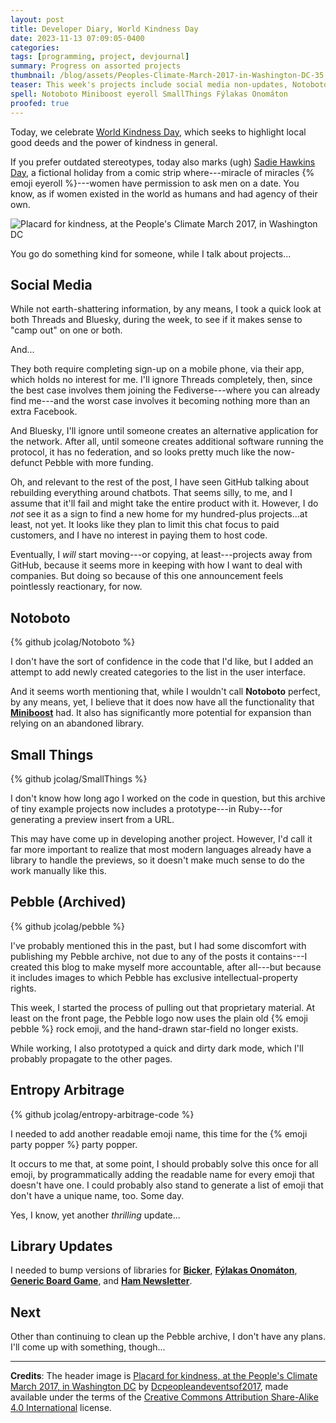 ```yaml
---
layout: post
title: Developer Diary, World Kindness Day
date: 2023-11-13 07:09:05-0400
categories:
tags: [programming, project, devjournal]
summary: Progress on assorted projects
thumbnail: /blog/assets/Peoples-Climate-March-2017-in-Washington-DC-35.png
teaser: This week's projects include social media non-updates, Notoboto, Small Things, my Pebble archive, the blog's code, and some library updates.
spell: Notoboto Miniboost eyeroll SmallThings Fýlakas Onomáton
proofed: true
---
```


Today, we celebrate [World Kindness Day](https://en.wikipedia.org/wiki/World_Kindness_Day), which seeks to highlight local good deeds and the power of kindness in general.

If you prefer outdated stereotypes, today also marks (ugh) [Sadie Hawkins Day](https://en.wikipedia.org/wiki/Sadie_Hawkins_Day), a fictional holiday from a comic strip where---miracle of miracles {% emoji eyeroll %}---women have permission to ask men on a date.  You know, as if women existed in the world as humans and had agency of their own.

![Placard for kindness, at the People's Climate March 2017, in Washington DC](/blog/assets/Peoples-Climate-March-2017-in-Washington-DC-35.png "Now that I look at the painting, it bothers me more than a little that all the detail in the flower didn't extend to the Earth...")

You go do something kind for someone, while I talk about projects...

## Social Media

While not earth-shattering information, by any means, I took a quick look at both Threads and Bluesky, during the week, to see if it makes sense to "camp out" on one or both.

And...

They both require completing sign-up on a mobile phone, via their app, which holds no interest for me.  I'll ignore Threads completely, then, since the best case involves them joining the Fediverse---where you can already find me---and the worst case involves it becoming nothing more than an extra Facebook.

And Bluesky, I'll ignore until someone creates an alternative application for the network.  After all, until someone creates additional software running the protocol, it has no federation, and so looks pretty much like the now-defunct Pebble with more funding.

Oh, and relevant to the rest of the post, I have seen GitHub talking about rebuilding everything around chatbots.  That seems silly, to me, and I assume that it'll fail and might take the entire product with it.  However, I do *not* see it as a sign to find a new home for my hundred-plus projects...at least, not yet.  It looks like they plan to limit this chat focus to paid customers, and I have no interest in paying them to host code.

Eventually, I *will* start moving---or copying, at least---projects away from GitHub, because it seems more in keeping with how I want to deal with companies.  But doing so because of this one announcement feels pointlessly reactionary, for now.

## Notoboto

{% github jcolag/Notoboto %}

I don't have the sort of confidence in the code that I'd like, but I added an attempt to add newly created categories to the list in the user interface.

And it seems worth mentioning that, while I wouldn't call **Notoboto** perfect, by any means, yet, I believe that it does now have all the functionality that [**Miniboost**](https://github.com/jcolag/Miniboost) had.  It also has significantly more potential for expansion than relying on an abandoned library.

## Small Things

{% github jcolag/SmallThings %}

I don't know how long ago I worked on the code in question, but this archive of tiny example projects now includes a prototype---in Ruby---for generating a preview insert from a URL.

This may have come up in developing another project.  However, I'd call it far more important to realize that most modern languages already have a library to handle the previews, so it doesn't make much sense to do the work manually like this.

## Pebble (Archived)

{% github jcolag/pebble %}

I've probably mentioned this in the past, but I had some discomfort with publishing my Pebble archive, not due to any of the posts it contains---I created this blog to make myself more accountable, after all---but because it includes images to which Pebble has exclusive intellectual-property rights.

This week, I started the process of pulling out that proprietary material.  At least on the front page, the Pebble logo now uses the plain old {% emoji pebble %} rock emoji, and the hand-drawn star-field no longer exists.

While working, I also prototyped a quick and dirty dark mode, which I'll probably propagate to the other pages.

## Entropy Arbitrage

{% github jcolag/entropy-arbitrage-code %}

I needed to add another readable emoji name, this time for the {% emoji party popper %} party popper.

It occurs to me that, at some point, I should probably solve this once for all emoji, by programmatically adding the readable name for every emoji that doesn't have one.  I could probably also stand to generate a list of emoji that don't have a unique name, too.  Some day.

Yes, I know, yet another *thrilling* update...

## Library Updates

I needed to bump versions of libraries for [**Bicker**](https://github.com/jcolag/Bicker), [**Fýlakas Onomáton**](https://github.com/jcolag/fylakas-onomaton), [**Generic Board Game**](https://github.com/jcolag/generic-board-game), and [**Ham Newsletter**](https://github.com/jcolag/ham-newsletter).

## Next

Other than continuing to clean up the Pebble archive, I don't have any plans.  I'll come up with something, though...

* * *

**Credits**:  The header image is [Placard for kindness, at the People's Climate March 2017, in Washington DC](https://commons.wikimedia.org/wiki/File:People%27s_Climate_March_2017_in_Washington_DC_35.jpg) by [Dcpeopleandeventsof2017](https://commons.wikimedia.org/w/index.php?title=User:Dcpeopleandeventsof2017&action=edit&redlink=1), made available under the terms of the [Creative Commons Attribution Share-Alike 4.0 International](https://creativecommons.org/licenses/by-sa/4.0/deed.en) license.
